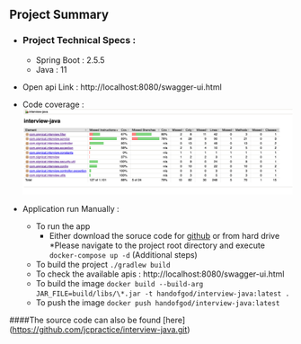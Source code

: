 ## Project Summary
* ### Project Technical Specs : 
  * Spring Boot : 2.5.5
  * Java : 11

* Open api Link : http://localhost:8080/swagger-ui.html
* Code coverage : 
  ![img.png](img.png)

* Application run Manually :
  * To run the app 
    * Either download the soruce code for [github](https://github.com/jcpractice/interview-java.git) or from hard drive
    *Please navigate to the project root directory and execute
      `docker-compose up -d`
      (Additional steps)
  * To build the project
    `./gradlew build`
  * To check the available apis : http://localhost:8080/swagger-ui.html
  * To build the image
    `docker build --build-arg JAR_FILE=build/libs/\*.jar -t handofgod/interview-java:latest .`
  * To push the image
    `docker push handofgod/interview-java:latest`

####The source code can also be found [here] (https://github.com/jcpractice/interview-java.git)
  
